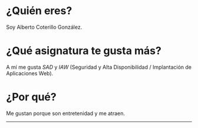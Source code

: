 # ¿Quién eres?
Soy Alberto Coterillo González.

# ¿Qué asignatura te gusta más?
A mí me gusta *SAD* y *IAW* (Seguridad y Alta Disponibilidad / Implantación de Aplicaciones Web).

# ¿Por qué?
Me gustan porque son entretenidad y me atraen.

---